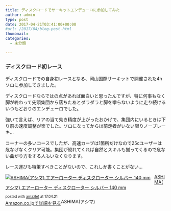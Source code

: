 ```yaml
---
title: ディスクロードでサーキットエンデューロに参加してみた
author: admin
type: post
date: 2017-04-21T03:41:00+00:00
#url: /2017/04/blog-post.html
thumbnail:
categories:
  - 未分類

---
```

<div class="separator" style="clear: both; text-align: center;">

</div>



### ディスクロード初レース

ディスクロードでの自身初レースとなる、岡山国際サーキットで開催された4hソロに参加してきました。

ディスクロードならではの点があれば面白いと思ったんですが、特に何事もなく脚が終わって先頭集団から落ちたあとダラダラと脚を攣らないように走り続けるいつもどおりのエンデューロでした。

強いて言えば、リアの当て効き精度が上がったおかげで、集団内にいるときは下り前の速度調整が楽でした。ソロになってからは前走者がいない限りノーブレーキ…

コーナーの多いコースでしたが、高速カーブは1箇所だけなので25cユーザーは危なげなくクリア可能。集団が絞れてくれば自然とスキルも揃ってくるので危ない曲がり方をする人もいなくなります。

レース運びも特筆すべきことがないので、これしか書くことがない…



<div class="amazlet-box" style="margin-bottom:0px;">
  <div class="amazlet-image" style="float:left;margin:0px 12px 1px 0px;">
    <a href="http://www.amazon.co.jp/exec/obidos/ASIN/B006E4J5MA/gensobunya-22/ref=nosim/" name="amazletlink" target="_blank"><img src="https://images-fe.ssl-images-amazon.com/images/I/41bwKiOlp8L._SL160_.jpg" alt="ASHIMA(アシマ) エアーローター ディスクローター  シルバー 140 mm" style="border: none;" /></a>
  </div>

  <div class="amazlet-info" style="line-height:120%; margin-bottom: 10px">
    <div class="amazlet-name" style="margin-bottom:10px;line-height:120%">
<a href="http://www.amazon.co.jp/exec/obidos/ASIN/B006E4J5MA/gensobunya-22/ref=nosim/" name="amazletlink" target="_blank">ASHIMA(アシマ) エアーローター ディスクローター シルバー 140 mm</a></p>

<div class="amazlet-powered-date" style="font-size:80%;margin-top:5px;line-height:120%">
  posted with <a href="http://www.amazlet.com/" title="amazlet" target="_blank">amazlet</a> at 17.04.21
</div>


<div class="amazlet-detail">
ASHIMA(アシマ)


<div class="amazlet-sub-info" style="float: left;">
<div class="amazlet-link" style="margin-top: 5px">
  <a href="http://www.amazon.co.jp/exec/obidos/ASIN/B006E4J5MA/gensobunya-22/ref=nosim/" name="amazletlink" target="_blank">Amazon.co.jpで詳細を見る</a>
</div>

  </div>

  <div class="amazlet-footer" style="clear: left">
  </div>
</div>